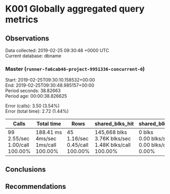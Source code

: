 # K001 Globally aggregated query metrics

## Observations ##
Data collected: 2019-02-25 09:30:48 +0000 UTC  
Current database: dbname  


### Master (`runner-fa6cab46-project-9951336-concurrent-0`) ###
Start: 2019-02-25T09:30:10.158532+00:00  
End: 2019-02-25T09:30:48.985157+00:00  
Period seconds: 38.82663  
Period age: 00:00:38.826625  

Error (calls): 3.50 (3.54%)  
Error (total time): 2.72 (1.44%)

Calls | Total&nbsp;time | Rows | shared_blks_hit | shared_blks_read | shared_blks_dirtied | shared_blks_written | blk_read_time | blk_write_time | kcache_reads | kcache_writes | kcache_user_time_ms | kcache_system_time 
-------|------------|------|-----------------|------------------|---------------------|---------------------|---------------|----------------|--------------|---------------|---------------------|--------------------
99<br/>2.55/sec<br/>1.00/call<br/>100.00% |188.41&nbsp;ms<br/>4ms/sec<br/>1ms/call<br/>100.00% |45<br/>1.16/sec<br/>0.45/call<br/>100.00% |145,668&nbsp;blks<br/>3.76K&nbsp;blks/sec<br/>1.48K&nbsp;blks/call<br/>100.00% |0&nbsp;blks<br/>0.00&nbsp;blks/sec<br/>0.00&nbsp;blks/call<br/>0.00% |0&nbsp;blks<br/>0.00&nbsp;blks/sec<br/>0.00&nbsp;blks/call<br/>0.00% |0&nbsp;blks<br/>0.00&nbsp;blks/sec<br/>0.00&nbsp;blks/call<br/>0.00% |0.00&nbsp;ms<br/>0s/sec<br/>0s/call<br/>0.00% |0.00&nbsp;ms<br/>0s/sec<br/>0s/call<br/>0.00% |0.00&nbsp;bytes<br/>0.00&nbsp;bytes/sec<br/>0.00&nbsp;bytes/call<br/>0.00% |0.00&nbsp;bytes<br/>0.00&nbsp;bytes/sec<br/>0.00&nbsp;bytes/call<br/>0.00% |0.00&nbsp;ms<br/>0s/sec<br/>0s/call<br/>0.00% |0.00&nbsp;ms<br/>0s/sec<br/>0s/call<br/>0.00%





## Conclusions ##


## Recommendations ##

